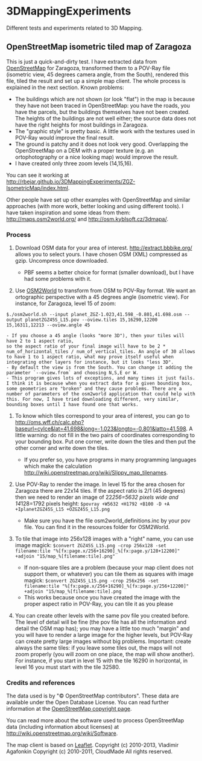 # 3DMappingExperiments

Different tests and experiments related to 3D Mapping.

## OpenStreetMap isometric tiled map of Zaragoza

This is just a quick-and-dirty test. I have extracted data from [OpenStreetMap](http://www.openstreetmap.org) for Zaragoza, transformed them to a POV-Ray file (isometric view, 45 degrees camera angle, from the South), rendered this file, tiled the result and set up a simple map client. The whole process is explained in the next section. Known problems:
- The buildings which are not shown (or look "flat") in the map is because they have not been traced in OpenStreetMap: you have the roads, you have the parcels, but the buildings themselves have not been created. The heights of the buildings are not well either; the source data does not have the right heights for most buildings in Zaragoza.
- The "graphic style" is pretty basic. A little work with the textures used in POV-Ray would improve the final result.
- The ground is patchy and it does not look very good. Overlapping the OpenStreetMap on a DEM with a proper texture (e.g. an ortophotography or a nice looking map) would improve the result.
- I have created only three zoom levels (14,15,16).

You can see it working at <http://rbejar.github.io/3DMappingExperiments/ZGZ-IsometricMap/index.html>.

Other people have set up other examples with OpenStreetMap and similar approaches (with more work, better looking and using different tools). I have taken inspiration and some ideas from them: <http://maps.osm2world.org/> and <http://osm.kyblsoft.cz/3dmapa/>.

### Process

1. Download OSM data for your area of interest. <http://extract.bbbike.org/> allows you to select yours. I have chosen OSM (XML) compressed as gzip. Uncompress once downloaded.
    - PBF seems a better choice for format (smaller download), but I have had some problems with it. 

1. Use [OSM2World](http://osm2world.org/) to transform from OSM to POV-Ray format. We want an ortographic perspective with a 45 degrees angle (isometric view). For instance, for Zaragoza, level 15 of zoom: 
```
$./osm2world.sh --input planet_ZGZ-1.023,41.598_-0.801,41.698.osm --output planetZGZ45S_L15.pov --oview.tiles 15,16290,12200 15,16311,12213 --oview.angle 45
```
    - If you choose a 45 angle (looks "more 3D"), then your tiles will have 2 to 1 aspect ratio,
    so the aspect ratio of your final image will have to be 2 * num_of_horizontal_tiles / num_of_vertical_tiles. An angle of 30 allows to have 1 to 1 aspect ratio, what may prove itself useful when integrating other layers for instance, but it looks "less 3D".
    - By default the view is from the South. You can change it adding the parameter `--oview.from` and choosing N,S,E or W.
    - This program gives lots of exceptions, and many times it just fails. I think it is because when you extract data for a given bounding box, some geometries are "broken" and they cause problems. There are a number of parameters of the osm2world application that could help with this. For now, I have tried downloading different, very similar, bounding boxes until I have found one that works.

1. To know which tiles correspond to your area of interest, you can go to <http://oms.wff.ch/calc.php?baseurl=cylce&lat=41.698&long=-1.023&longto=-0.801&latto=41.598>. A little warning: do not fill in the two pairs of coordinates corresponding to your bounding box. Put one corner, write down the tiles and then put the other corner and write down the tiles.
    - If you prefer so, you have programs in many programming languages which make the calculation <http://wiki.openstreetmap.org/wiki/Slippy_map_tilenames>.

1. Use POV-Ray to render the image. In level 15 for the area chosen for Zaragoza there are 22x14 tiles. If the aspect ratio is 2/1 (45 degrees) then we need to render an image of 22*256=5632 pixels wide and 14*128=1792 pixels height: `$povray +W5632 +H1792 +B100 -D +A +IplanetZGZ45S_L15 +OZGZ45S_L15.png`
    - Make sure you have the file osm2world_definitions.inc by your pov file. You can find it in the resources folder for OSM2World. 
    
1. To tile that image into 256x128 images with a "right" name, you can use image magick: `$convert ZGZ45S_L15.png -crop 256x128 -set filename:tile "%[fx:page.x/256+16290]_%[fx:page.y/128+12200]" +adjoin "15/map_%[filename:tile].png"`
    - If non-square tiles are a problem (because your map client does not support them, or whatever) you can tile them as squares with image magick: `$convert ZGZ45S_L15.png -crop 256x256 -set filename:tile "%[fx:page.x/256+16290]_%[fx:page.y/256+12200]" +adjoin "15/map_%[filename:tile].png`
    - This works because once you have created the image with the proper aspect ratio in POV-Ray, you can tile it as you please
    
1. You can create other levels with the same pov file you created before. The level of detail will be fine (the pov file has all the information and detail the OSM map has); you may have a little too much "margin" and you will have to render a large image for the higher levels, but POV-Ray can create pretty large images without big problems. Important: create always the same tiles: if you leave some tiles out, the maps will not zoom properly (you will zoom on one place, the map will show another). For instance, if you start in level 15 with the tile 16290 in horizontal, in level 16 you must start with the tile 32580.
   

### Credits and references

The data used is by "© OpenStreetMap contributors". These data are available under the Open Database License. You can read further information at the [OpenStreetMap copyright page](http://www.openstreetmap.org/copyright/). 

You can read more about the software used to process OpenStreetMap data (including information about licenses) at <http://wiki.openstreetmap.org/wiki/Software>.

The map client is based on [Leaflet](http://leafletjs.com/).
Copyright (c) 2010-2013, Vladimir Agafonkin
Copyright (c) 2010-2011, CloudMade
All rights reserved.